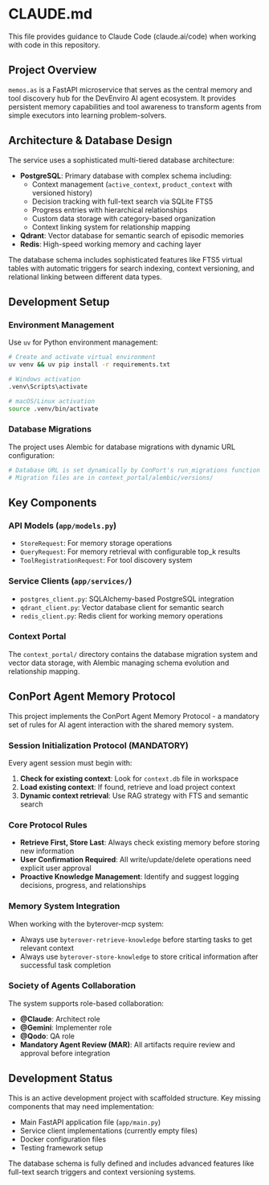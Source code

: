 # CLAUDE.md

This file provides guidance to Claude Code (claude.ai/code) when working with code in this repository.

## Project Overview

`memos.as` is a FastAPI microservice that serves as the central memory and tool discovery hub for the DevEnviro AI agent ecosystem. It provides persistent memory capabilities and tool awareness to transform agents from simple executors into learning problem-solvers.

## Architecture & Database Design

The service uses a sophisticated multi-tiered database architecture:

- **PostgreSQL**: Primary database with complex schema including:
  - Context management (`active_context`, `product_context` with versioned history)
  - Decision tracking with full-text search via SQLite FTS5
  - Progress entries with hierarchical relationships
  - Custom data storage with category-based organization
  - Context linking system for relationship mapping
- **Qdrant**: Vector database for semantic search of episodic memories
- **Redis**: High-speed working memory and caching layer

The database schema includes sophisticated features like FTS5 virtual tables with automatic triggers for search indexing, context versioning, and relational linking between different data types.

## Development Setup

### Environment Management
Use `uv` for Python environment management:
```bash
# Create and activate virtual environment
uv venv && uv pip install -r requirements.txt

# Windows activation
.venv\Scripts\activate

# macOS/Linux activation  
source .venv/bin/activate
```

### Database Migrations
The project uses Alembic for database migrations with dynamic URL configuration:
```bash
# Database URL is set dynamically by ConPort's run_migrations function
# Migration files are in context_portal/alembic/versions/
```

## Key Components

### API Models (`app/models.py`)
- `StoreRequest`: For memory storage operations
- `QueryRequest`: For memory retrieval with configurable top_k results  
- `ToolRegistrationRequest`: For tool discovery system

### Service Clients (`app/services/`)
- `postgres_client.py`: SQLAlchemy-based PostgreSQL integration
- `qdrant_client.py`: Vector database client for semantic search
- `redis_client.py`: Redis client for working memory operations

### Context Portal
The `context_portal/` directory contains the database migration system and vector data storage, with Alembic managing schema evolution and relationship mapping.

## ConPort Agent Memory Protocol

This project implements the ConPort Agent Memory Protocol - a mandatory set of rules for AI agent interaction with the shared memory system.

### Session Initialization Protocol (MANDATORY)
Every agent session must begin with:
1. **Check for existing context**: Look for `context.db` file in workspace
2. **Load existing context**: If found, retrieve and load project context
3. **Dynamic context retrieval**: Use RAG strategy with FTS and semantic search

### Core Protocol Rules
- **Retrieve First, Store Last**: Always check existing memory before storing new information
- **User Confirmation Required**: All write/update/delete operations need explicit user approval
- **Proactive Knowledge Management**: Identify and suggest logging decisions, progress, and relationships

### Memory System Integration
When working with the byterover-mcp system:
- Always use `byterover-retrieve-knowledge` before starting tasks to get relevant context
- Always use `byterover-store-knowledge` to store critical information after successful task completion

### Society of Agents Collaboration
The system supports role-based collaboration:
- **@Claude**: Architect role
- **@Gemini**: Implementer role  
- **@Qodo**: QA role
- **Mandatory Agent Review (MAR)**: All artifacts require review and approval before integration

## Development Status

This is an active development project with scaffolded structure. Key missing components that may need implementation:
- Main FastAPI application file (`app/main.py`)
- Service client implementations (currently empty files)
- Docker configuration files
- Testing framework setup

The database schema is fully defined and includes advanced features like full-text search triggers and context versioning systems.